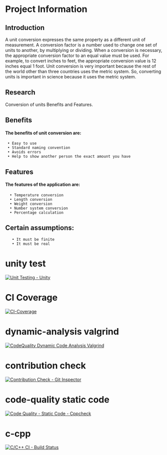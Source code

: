 # Project Information

## Introduction
A unit conversion expresses the same property as a different unit of measurement. A conversion factor is a number used to change one set of units to another, by multiplying or dividing. When a conversion is necessary, the appropriate conversion factor to an equal value must be used. For example, to convert inches to feet, the appropriate conversion value is 12 inches equal 1 foot. Unit conversion is very important because the rest of the world other than three countries uses the metric system. So, converting units is important in science because it uses the metric system.

## Research
Conversion of units Benefits and Features.

## Benefits
#### The benefits of unit conversion are:
     • Easy to use
     • Standard naming convention
     • Avoids errors
     • Help to show another person the exact amount you have

## Features
#### The features of the application are:
      • Temperature conversion
      • Length conversion
      • Weight conversion
      • Number system conversion
      • Percentage calculation
              
## Certain assumptions:
       • It must be finite
       • It must be real

# unity test
 [![Unit Testing - Unity](https://github.com/Ambikacl/Mini_project_ltts/actions/workflows/unity.yml/badge.svg)](https://github.com/Ambikacl/Mini_project_ltts/actions/workflows/unity.yml)

# CI Coverage
   [![CI-Coverage](https://github.com/Ambikacl/Mini_project_ltts/actions/workflows/code-coverage.yml/badge.svg)](https://github.com/Ambikacl/Mini_project_ltts/actions/workflows/code-coverage.yml)

# dynamic-analysis valgrind
   [![CodeQuality Dynamic Code Analysis Valgrind](https://github.com/Ambikacl/Mini_project_ltts/actions/workflows/dynamic-code-quality.yml/badge.svg)](https://github.com/Ambikacl/Mini_project_ltts/actions/workflows/dynamic-code-quality.yml)

# contribution check
  [![Contribution Check - Git Inspector](https://github.com/Ambikacl/Mini_project_ltts/actions/workflows/arc-gitinspector.yml/badge.svg)](https://github.com/Ambikacl/Mini_project_ltts/actions/workflows/arc-gitinspector.yml)

# code-quality static code
 [![Code Quality - Static Code - Cppcheck](https://github.com/Ambikacl/Mini_project_ltts/actions/workflows/cppcheck.yml/badge.svg)](https://github.com/Ambikacl/Mini_project_ltts/actions/workflows/cppcheck.yml)
# c-cpp 
 [![C/C++ CI - Build Status](https://github.com/Ambikacl/Mini_project_ltts/actions/workflows/c-cpp.yml/badge.svg)](https://github.com/Ambikacl/Mini_project_ltts/actions/workflows/c-cpp.yml)
